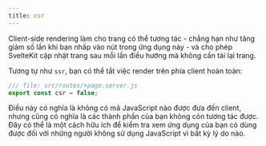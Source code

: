 ```yaml
---
title: csr
---
```


Client-side rendering làm cho trang có thể tương tác - chẳng hạn như tăng giảm số lần khi bạn nhấp vào nút trong ứng dụng này - và cho phép SvelteKit cập nhật trang sau mỗi lần điều hướng mà không cần tải lại trang.

Tương tự như `ssr`, bạn có thể tắt việc render trên phía client hoàn toàn:

```js
/// file: src/routes/+page.server.js
export const csr = false;
```

Điều này có nghĩa là không có mã JavaScript nào được đưa đến client, nhưng cũng có nghĩa là các thành phần của bạn không còn tương tác được. Đây có thể là một cách hữu ích để kiểm tra xem ứng dụng của bạn có dùng được đối với những người không sử dụng JavaScript vì bất kỳ lý do nào.
